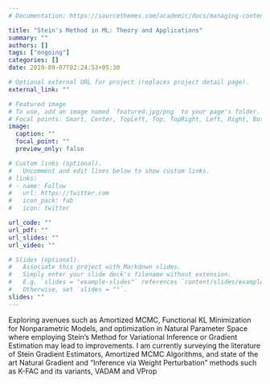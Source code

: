 ```yaml
---
# Documentation: https://sourcethemes.com/academic/docs/managing-content/

title: "Stein's Method in ML: Theory and Applications"
summary: ""
authors: []
tags: ["ongoing"]
categories: []
date: 2019-09-07T02:24:53+05:30

# Optional external URL for project (replaces project detail page).
external_link: ""

# Featured image
# To use, add an image named `featured.jpg/png` to your page's folder.
# Focal points: Smart, Center, TopLeft, Top, TopRight, Left, Right, BottomLeft, Bottom, BottomRight.
image:
  caption: ""
  focal_point: ""
  preview_only: false

# Custom links (optional).
#   Uncomment and edit lines below to show custom links.
# links:
# - name: Follow
#   url: https://twitter.com
#   icon_pack: fab
#   icon: twitter

url_code: ""
url_pdf: ""
url_slides: ""
url_video: ""

# Slides (optional).
#   Associate this project with Markdown slides.
#   Simply enter your slide deck's filename without extension.
#   E.g. `slides = "example-slides"` references `content/slides/example-slides.md`.
#   Otherwise, set `slides = ""`.
slides: ""
---
```

Exploring avenues such as Amortized MCMC, Functional KL Minimization for Nonparametric Models, and optimization in Natural Parameter Space where employing Stein’s Method for Variational Inference or Gradient Estimation may lead to improvements. I am currently surveying the literature of Stein Gradient Estimators, Amortized MCMC Algorithms, and state of the art Natural Gradient and “Inference via Weight Perturbation” methods such as K-FAC and its variants, VADAM and VProp

